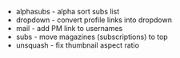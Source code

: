 - alphasubs - alpha sort subs list
- dropdown - convert profile links into dropdown
- mail - add PM link to usernames
- subs - move magazines (subscriptions) to top
- unsquash - fix thumbnail aspect ratio
